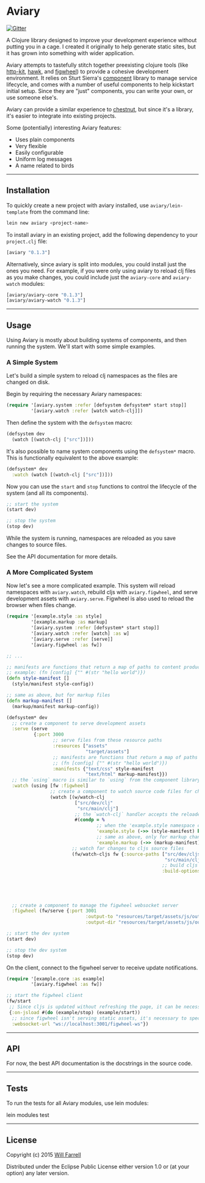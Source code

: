 # Aviary #

[![Gitter](https://badges.gitter.im/Join%20Chat.svg)](https://gitter.im/wkf/aviary?utm_source=badge&utm_medium=badge&utm_campaign=pr-badge&utm_content=badge)

A Clojure library designed to improve your development experience without putting you in a cage. I created it originally to help generate static sites, but it has grown into something with wider application.

Aviary attempts to tastefully stitch together preexisting clojure tools (like [http-kit](https://github.com/http-kit/http-kit "http-kit"), [hawk](https://github.com/wkf/hawk "hawk"), and [figwheel](https://github.com/bhauman/lein-figwheel "figwheel")) to provide a cohesive development environment. It relies on Sturt Sierra's [component](https://github.com/stuartsierra/component "component") library to manage service lifecycle, and comes with a number of useful components to help kickstart initial setup. Since they are "just" components, you can write your own, or use someone else's.

Aviary can provide a similar experience to [chestnut](https://github.com/plexus/chestnut "chestnut"), but since it's a library, it's easier to integrate into existing projects.

Some (potentially) interesting Aviary features:

* Uses plain components
* Very flexible
* Easily configurable
* Uniform log messages
* A name related to birds

---------

## Installation

To quickly create a new project with aviary installed, use `aviary/lein-template` from the command line:

```sh
lein new aviary <project-name>
```

To install aviary in an existing project, add the following dependency to your `project.clj` file:

```clojure
[aviary "0.1.3"]
```

Alternatively, since aviary is split into modules, you could install just the ones you need. For example, if you were only using aviary to reload clj files as you make changes, you could include just the `aviary-core` and `aviary-watch` modules:

```clojure
[aviary/aviary-core "0.1.3"]
[aviary/aviary-watch "0.1.3"]
```

---------

## Usage

Using Aviary is mostly about building systems of components, and then running the system. We'll start with some simple examples.

### A Simple System ###

Let's build a simple system to reload clj namespaces as the files are changed on disk.

Begin by requiring the necessary Aviary namespaces:

```clojure
(require '[aviary.system :refer [defsystem defsystem* start stop]]
         '[aviary.watch :refer [watch watch-clj]])
```

Then define the system with the `defsystem` macro:

```clojure
(defsystem dev
  (watch [(watch-clj ["src"])]))
```

It's also possible to name system components using the `defsystem*` macro. This is functionally equivalent to the above example:

```clojure
(defsystem* dev
  :watch (watch [(watch-clj ["src"])]))
```

Now you can use the `start` and `stop` functions to control the lifecycle of the system (and all its components).

```clojure
;; start the system
(start dev)
```

```clojure
;; stop the system
(stop dev)
```

While the system is running, namespaces are reloaded as you save changes to source files.

See the API documentation for more details.

### A More Complicated System

Now let's see a more complicated example. This system will reload namespaces with `aviary.watch`, rebuild cljs with `aviary.figwheel`, and serve development assets with `aviary.serve`. Figwheel is also used to reload the browser when files change.

```clojure
(require '[example.style :as style]
         '[example.markup :as markup]
         '[aviary.system :refer [defsystem* start stop]]
         '[aviary.watch :refer [watch] :as w]
         '[aviary.serve :refer [serve]]
         '[aviary.figwheel :as fw])

;; ...

;; manifests are functions that return a map of paths to content producing functions
;; example: (fn [config] {"" #(str "hello world")})
(defn style-manifest []
  (style/manifest style-config))

;; same as above, but for markup files
(defn markup-manifest []
  (markup/manifest markup-config))

(defsystem* dev
  ;; create a component to serve development assets
  :serve (serve
          {:port 3000
                 ;; serve files from these resource paths
                 :resources ["assets"
                             "target/assets"]
                 ;; manifests are functions that return a map of paths to content producing functions
                 ;; (fn [config] {"" #(str "hello world")})
                 :manifests {"text/css" style-manifest
                             "text/html" markup-manifest}})
  ;; the `using` macro is similar to `using` from the component library, but also creates a lexical binding for any dependencies.
  :watch (using [fw :figwheel]
                ;; create a component to watch source code files for changes
                (watch [(w/watch-clj
                         ["src/dev/clj"
                          "src/main/clj"]
                         ;; the `watch-clj` handler accepts the reloaded namespace as an argument
                         #(condp = %
                                 ;; when the 'example.style namespace changes, send a list of changed files to the client with figwheel
                                 'example.style (->> (style-manifest) keys (fw/reload-css fw))
                                 ;; same as above, only for markup changes
                                 'example.markup (->> (markup-manifest) keys (fw/reload-html fw)) nil))
                        ;; watch far changes to cljs source files
                        (fw/watch-cljs fw {:source-paths ["src/dev/cljs"
                                                          "src/main/cljs"]
                                                         ;; build cljs files and send a list of changes to the client with figwheel
                                                         :build-options {:output-to "resources/target/assets/js/out/main.js"
                                                                                    :output-dir "resources/target/assets/js/out"
                                                                                    :optimizations :none
                                                                                    :source-map true
                                                                                    :pretty-print true
                                                                                    :warnings {:single-segment-namespace false}}})]))
  ;; create a component to manage the figwheel websocket server
  :figwheel (fw/serve {:port 3001
                             :output-to "resources/target/assets/js/out/main.js"
                             :output-dir "resources/target/assets/js/out"}))

;; start the dev system
(start dev)

;; stop the dev system
(stop dev)
```

On the client, connect to the figwheel server to receive update notifications.

```clojure
(require '[example.core :as example]
         '[aviary.figwheel :as fw])

;; start the figwheel client
(fw/start
 ;; Since cljs is updated without refreshing the page, it can be necessary to update your app's state
 {:on-jsload #(do (example/stop) (example/start))
  ;; since figwheel isn't serving static assets, it's necessary to specify the figwheel websocket url
  :websocket-url "ws://localhost:3001/figwheel-ws"})
```

---------

## API

For now, the best API documentation is the docstrings in the source code.

---------

## Tests

To run the tests for all Aviary modules, use lein modules:

lein modules test

---------

## License

Copyright (c) 2015 [Will Farrell](http://willfarrell.is)

Distributed under the Eclipse Public License either version 1.0 or (at your option) any later version.
